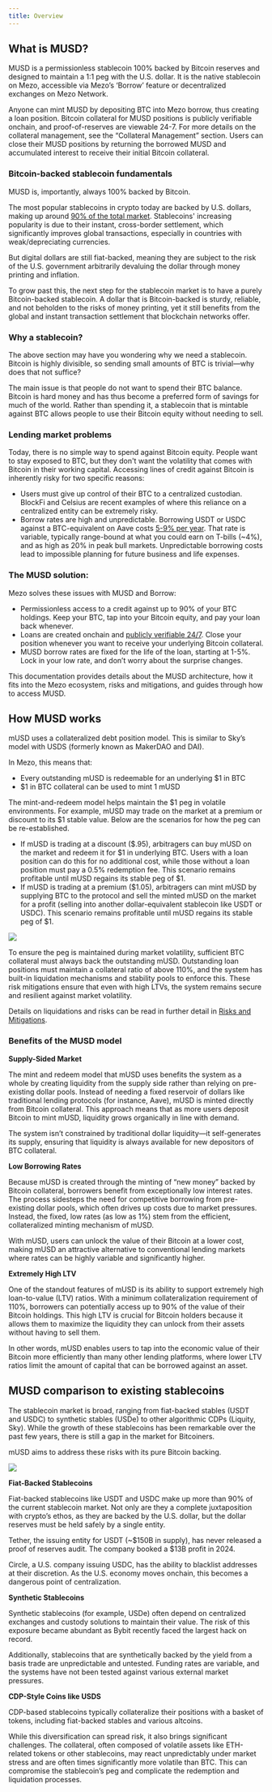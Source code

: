 ```yaml
---
title: Overview
---
```


## What is MUSD?

MUSD is a permissionless stablecoin 100% backed by Bitcoin reserves and designed to maintain a 1:1 peg with the U.S. dollar. It is the native stablecoin on Mezo, accessible via Mezo’s ‘Borrow’ feature or decentralized exchanges on Mezo Network. 

Anyone can mint MUSD by depositing BTC into Mezo borrow, thus creating a loan position. Bitcoin collateral for MUSD positions is publicly verifiable onchain, and proof-of-reserves are viewable 24-7. For more details on the collateral management, see the “Collateral Management” section. Users can close their MUSD positions by returning the borrowed MUSD and accumulated interest to receive their initial Bitcoin collateral. 

### Bitcoin-backed stablecoin fundamentals

MUSD is, importantly, always 100% backed by Bitcoin. 

The most popular stablecoins in crypto today are backed by U.S. dollars, making up around [90% of the total market](https://defillama.com/stablecoins). Stablecoins' increasing popularity is due to their instant, cross-border settlement, which significantly improves global transactions, especially in countries with weak/depreciating currencies.

But digital dollars are still fiat-backed, meaning they are subject to the risk of the U.S. government arbitrarily devaluing the dollar through money printing and inflation.

To grow past this, the next step for the stablecoin market is to have a purely Bitcoin-backed stablecoin. A dollar that is Bitcoin-backed is sturdy, reliable, and not beholden to the risks of money printing, yet it still benefits from the global and instant transaction settlement that blockchain networks offer. 

### Why a stablecoin?

The above section may have you wondering why we need a stablecoin. Bitcoin is highly divisible, so sending small amounts of BTC is trivial—why does that not suffice?

The main issue is that people do not want to spend their BTC balance. Bitcoin is hard money and has thus become a preferred form of savings for much of the world. Rather than spending it, a stablecoin that is mintable against BTC allows people to use their Bitcoin equity without needing to sell.

### Lending market problems

Today, there is no simple way to spend against Bitcoin equity. People want to stay exposed to BTC, but they don't want the volatility that comes with Bitcoin in their working capital. Accessing lines of credit against Bitcoin is inherently risky for two specific reasons:

* Users must give up control of their BTC to a centralized custodian. BlockFi and Celsius are recent examples of where this reliance on a centralized entity can be extremely risky.
* Borrow rates are high and unpredictable. Borrowing USDT or USDC against a BTC-equivalent on Aave costs [5-9% per year](https://app.aave.com/markets/?ref=blog.mezo.org). That rate is variable, typically range-bound at what you could earn on T-bills (~4%), and as high as 20% in peak bull markets. Unpredictable borrowing costs lead to impossible planning for future business and life expenses.

### The MUSD solution:

Mezo solves these issues with MUSD and Borrow:

* Permissionless access to a credit against up to 90% of your BTC holdings. Keep your BTC, tap into your Bitcoin equity, and pay your loan back whenever.
* Loans are created onchain and [publicly verifiable 24/7](https://explorer.test.mezo.org/address/0x637e22A1EBbca50EA2d34027c238317fD10003eB?tab=txs&ref=blog.mezo.org). Close your position whenever you want to receive your underlying Bitcoin collateral.
* MUSD borrow rates are fixed for the life of the loan, starting at 1-5%. Lock in your low rate, and don’t worry about the surprise changes.

This documentation provides details about the MUSD architecture, how it fits into the Mezo ecosystem, risks and mitigations, and guides through how to access MUSD. 

## How MUSD works

mUSD uses a collateralized debt position model. This is similar to Sky’s model with USDS (formerly known as MakerDAO and DAI).

In Mezo, this means that:

* Every outstanding mUSD is redeemable for an underlying $1 in BTC
* $1 in BTC collateral can be used to mint 1 mUSD

The mint-and-redeem model helps maintain the $1 peg in volatile environments. For example, mUSD may trade on the market at a premium or discount to its $1 stable value. Below are the scenarios for how the peg can be re-established.

* If mUSD is trading at a discount ($.95), arbitragers can buy mUSD on the market and redeem it for $1 in underlying BTC. Users with a loan position can do this for no additional cost, while those without a loan position must pay a 0.5% redemption fee. This scenario remains profitable until mUSD regains its stable peg of $1.
* If mUSD is trading at a premium ($1.05), arbitragers can mint mUSD by supplying BTC to the protocol and sell the minted mUSD on the market for a profit (selling into another dollar-equivalent stablecoin like USDT or USDC). This scenario remains profitable until mUSD regains its stable peg of $1.

![](/docs/images/musd/musd-redemption-and-peg-process.avif)

To ensure the peg is maintained during market volatility, sufficient BTC collateral must always back the outstanding mUSD. Outstanding loan positions must maintain a collateral ratio of above 110%, and the system has built-in liquidation mechanisms and stability pools to enforce this. These risk mitigations ensure that even with high LTVs, the system remains secure and resilient against market volatility.

Details on liquidations and risks can be read in further detail in [Risks and Mitigations](/docs/users/musd/risks).

### Benefits of the MUSD model

**Supply-Sided Market**

The mint and redeem model that mUSD uses benefits the system as a whole by creating liquidity from the supply side rather than relying on pre-existing dollar pools. Instead of needing a fixed reservoir of dollars like traditional lending protocols (for instance, Aave), mUSD is minted directly from Bitcoin collateral. This approach means that as more users deposit Bitcoin to mint mUSD, liquidity grows organically in line with demand. 

The system isn’t constrained by traditional dollar liquidity—it self-generates its supply, ensuring that liquidity is always available for new depositors of BTC collateral.

**Low Borrowing Rates**

Because mUSD is created through the minting of “new money” backed by Bitcoin collateral, borrowers benefit from exceptionally low interest rates. The process sidesteps the need for competitive borrowing from pre-existing dollar pools, which often drives up costs due to market pressures. Instead, the fixed, low rates (as low as 1%) stem from the efficient, collateralized minting mechanism of mUSD. 

With mUSD, users can unlock the value of their Bitcoin at a lower cost, making mUSD an attractive alternative to conventional lending markets where rates can be highly variable and significantly higher.

**Extremely High LTV**

One of the standout features of mUSD is its ability to support extremely high loan-to-value (LTV) ratios. With a minimum collateralization requirement of 110%, borrowers can potentially access up to 90% of the value of their Bitcoin holdings. This high LTV is crucial for Bitcoin holders because it allows them to maximize the liquidity they can unlock from their assets without having to sell them. 

In other words, mUSD enables users to tap into the economic value of their Bitcoin more efficiently than many other lending platforms, where lower LTV ratios limit the amount of capital that can be borrowed against an asset.

## MUSD comparison to existing stablecoins

The stablecoin market is broad, ranging from fiat-backed stables (USDT and USDC) to synthetic stables (USDe) to other algorithmic CDPs (Liquity, Sky). While the growth of these stablecoins has been remarkable over the past few years, there is still a gap in the market for Bitcoiners.

mUSD aims to address these risks with its pure Bitcoin backing.

![](/docs/images/musd/built-different.avif)

**Fiat-Backed Stablecoins**

Fiat-backed stablecoins like USDT and USDC make up more than 90% of the current stablecoin market. Not only are they a complete juxtaposition with crypto’s ethos, as they are backed by the U.S. dollar, but the dollar reserves must be held safely by a single entity. 

Tether, the issuing entity for USDT (~$150B in supply), has never released a proof of reserves audit. The company booked a $13B profit in 2024.

Circle, a U.S. company issuing USDC, has the ability to blacklist addresses at their discretion. As the U.S. economy moves onchain, this becomes a dangerous point of centralization.

**Synthetic Stablecoins**

Synthetic stablecoins (for example, USDe) often depend on centralized exchanges and custody solutions to maintain their value. The risk of this exposure became abundant as Bybit recently faced the largest hack on record.

Additionally, stablecoins that are synthetically backed by the yield from a basis trade are unpredictable and untested. Funding rates are variable, and the systems have not been tested against various external market pressures. 

**CDP-Style Coins like USDS**

CDP-based stablecoins typically collateralize their positions with a basket of tokens, including fiat-backed stables and various altcoins. 

While this diversification can spread risk, it also brings significant challenges. The collateral, often composed of volatile assets like ETH-related tokens or other stablecoins, may react unpredictably under market stress and are often times significantly more volatile than BTC. This can compromise the stablecoin’s peg and complicate the redemption and liquidation processes.